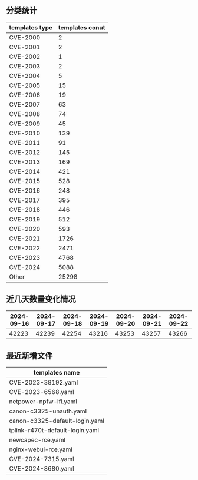 ## 分类统计
| templates type | templates conut | 
| --- | --- |
| CVE-2000 | 2 |
| CVE-2001 | 2 |
| CVE-2002 | 1 |
| CVE-2003 | 2 |
| CVE-2004 | 5 |
| CVE-2005 | 15 |
| CVE-2006 | 19 |
| CVE-2007 | 63 |
| CVE-2008 | 74 |
| CVE-2009 | 45 |
| CVE-2010 | 139 |
| CVE-2011 | 91 |
| CVE-2012 | 145 |
| CVE-2013 | 169 |
| CVE-2014 | 421 |
| CVE-2015 | 528 |
| CVE-2016 | 248 |
| CVE-2017 | 395 |
| CVE-2018 | 446 |
| CVE-2019 | 512 |
| CVE-2020 | 593 |
| CVE-2021 | 1726 |
| CVE-2022 | 2471 |
| CVE-2023 | 4768 |
| CVE-2024 | 5088 |
| Other | 25298 |
## 近几天数量变化情况
|2024-09-16 | 2024-09-17 | 2024-09-18 | 2024-09-19 | 2024-09-20 | 2024-09-21 | 2024-09-22|
|--- | ------ | ------ | ------ | ------ | ------ | ---|
|42223 | 42239 | 42254 | 43216 | 43253 | 43257 | 43266|
## 最近新增文件
| templates name | 
| --- |
| CVE-2023-38192.yaml |
| CVE-2023-6568.yaml |
| netpower-npfw-lfi.yaml |
| canon-c3325-unauth.yaml |
| canon-c3325-default-login.yaml |
| tplink-r470t-default-login.yaml |
| newcapec-rce.yaml |
| nginx-webui-rce.yaml |
| CVE-2024-7315.yaml |
| CVE-2024-8680.yaml |
